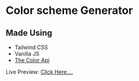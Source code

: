 # Color scheme Generator 
## Made Using 
- Tailwind CSS 
- Vanilla JS
- [The Color Api](https://www.thecolorapi.com/)

Live Preview: [Click Here....](https://lambent-melomakarona-41ffed.netlify.app/)
